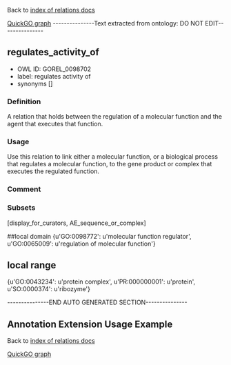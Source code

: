 Back to [index of relations docs](https://github.com/geneontology/annotation_extensions/tree/master/doc)

[QuickGO graph](www.ebi.ac.uk/QuickGO/AnnotationExtensionRelations.html)
---------------Text extracted from ontology: DO NOT EDIT---------------

## regulates_activity_of
* OWL ID: GOREL_0098702
* label: regulates activity of
* synonyms
[]

### Definition
A relation that holds between the regulation of a molecular function and the agent that executes that function.

### Usage
Use this relation to link either a molecular function, or a biological process that regulates a molecular function, to the gene product or complex that executes the regulated function.

### Comment


### Subsets
[display_for_curators, AE_sequence_or_complex]

##local domain
{u'GO:0098772': u'molecular function regulator', u'GO:0065009': u'regulation of molecular function'}

## local range
{u'GO:0043234': u'protein complex', u'PR:000000001': u'protein', u'SO:0000374': u'ribozyme'}

---------------END AUTO GENERATED SECTION---------------










Annotation Extension Usage Example
----------------------------------

Back to [index of relations docs](https://github.com/geneontology/annotation_extensions/tree/master/doc)

[QuickGO graph](www.ebi.ac.uk/QuickGO/AnnotationExtensionRelations.html)